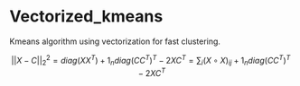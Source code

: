 # Vectorized_kmeans
Kmeans algorithm using vectorization for fast clustering.

$$||X - C||_{2}^{2} = diag(XX^{T}) + 1_{n}diag(CC^{T})^{T} - 2XC^{T} = \sum_{i}(X \circ X)_{ij} + 1_{n}diag(CC^{T})^{T} - 2XC^{T}$$